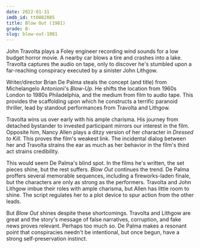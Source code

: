```yaml
---
date: 2022-01-31
imdb_id: tt0082085
title: Blow Out (1981)
grade: B-
slug: blow-out-1981
---
```


John Travolta plays a Foley engineer recording wind sounds for a low budget horror movie. A nearby car blows a tire and crashes into a lake. Travolta captures the audio on tape, only to discover he's stumbled upon a far-reaching conspiracy executed by a sinister John Lithgow.

<!-- end -->

Writer/director Brian De Palma steals the concept (and title) from Michelangelo Antonioni's <span data-imdb-id="tt0060176">_Blow-Up_</span>. He shifts the location from 1960s London to 1980s Philadelphia, and the medium from film to audio tape. This provides the scaffolding upon which he constructs a terrific paranoid thriller, lead by standout performances from Travolta and Lithgow.

Travolta wins us over early with his ample charisma. His journey from detached bystander to invested participant mirrors our interest in the film. Opposite him, Nancy Allen plays a ditzy version of her character in <span data-imdb-id="tt0080661">_Dressed to Kill_</span>. This proves the film's weakest link. The incidental dialog between her and Travolta strains the ear as much as her behavior in the film's third act strains credibility.

This would seem De Palma's blind spot. In the films he's written, the set pieces shine, but the rest suffers. _Blow Out_ continues the trend. De Palma proffers several memorable sequences, including a fireworks-laden finale, but the characters are only as strong as the performers. Travolta and John Lithgow imbue their roles with ample charisma, but Allen has little room to shine. The script regulates her to a plot device to spur action from the other leads.

But _Blow Out_ shines despite these shortcomings. Travolta and Lithgow are great and the story's message of false narratives, corruption, and fake news proves relevant. Perhaps too much so. De Palma makes a resonant point that conspiracies needn't be intentional, but once begun, have a strong self-preservation instinct.
